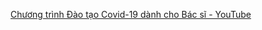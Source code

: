 [Chương trình Đào tạo Covid-19 dành cho Bác sĩ - YouTube](https://www.youtube.com/playlist?list=PLBQh09ctJ5Nvv3KVLEFDEZJplKNLf5sSZ)

